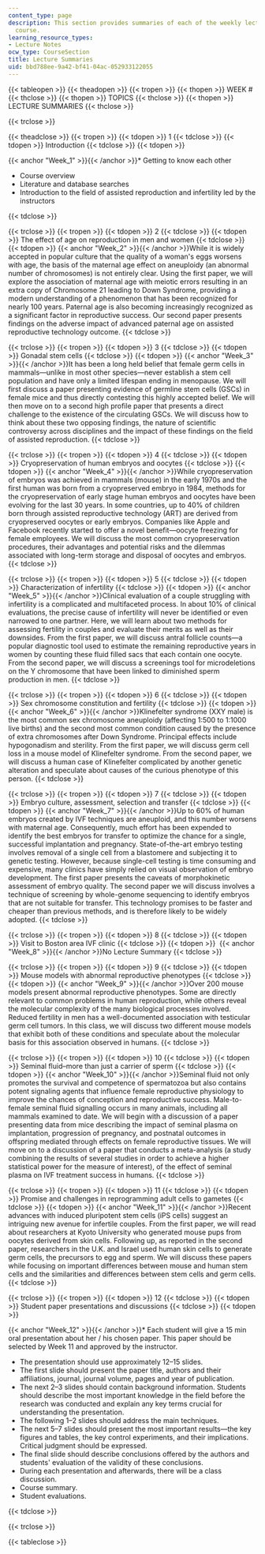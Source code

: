 ```yaml
---
content_type: page
description: This section provides summaries of each of the weekly lectures of the
  course.
learning_resource_types:
- Lecture Notes
ocw_type: CourseSection
title: Lecture Summaries
uid: bbd788ee-9a42-bf41-04ac-052933122055
---
```


{{< tableopen >}}
{{< theadopen >}}
{{< tropen >}}
{{< thopen >}}
WEEK #
{{< thclose >}}
{{< thopen >}}
TOPICS
{{< thclose >}}
{{< thopen >}}
LECTURE SUMMARIES
{{< thclose >}}

{{< trclose >}}

{{< theadclose >}}
{{< tropen >}}
{{< tdopen >}}
1
{{< tdclose >}}
{{< tdopen >}}
Introduction
{{< tdclose >}}
{{< tdopen >}}


{{< anchor "Week_1" >}}{{< /anchor >}}*   Getting to know each other
*   Course overview
*   Literature and database searches
*   Introduction to the field of assisted reproduction and infertility led by the instructors


{{< tdclose >}}

{{< trclose >}}
{{< tropen >}}
{{< tdopen >}}
2
{{< tdclose >}}
{{< tdopen >}}
The effect of age on reproduction in men and women
{{< tdclose >}}
{{< tdopen >}}
{{< anchor "Week_2" >}}{{< /anchor >}}While it is widely accepted in popular culture that the quality of a woman's eggs worsens with age, the basis of the maternal age effect on aneuploidy (an abnormal number of chromosomes) is not entirely clear. Using the first paper, we will explore the association of maternal age with meiotic errors resulting in an extra copy of Chromosome 21 leading to Down Syndrome, providing a modern understanding of a phenomenon that has been recognized for nearly 100 years. Paternal age is also becoming increasingly recognized as a significant factor in reproductive success. Our second paper presents findings on the adverse impact of advanced paternal age on assisted reproductive technology outcome.
{{< tdclose >}}

{{< trclose >}}
{{< tropen >}}
{{< tdopen >}}
3
{{< tdclose >}}
{{< tdopen >}}
Gonadal stem cells
{{< tdclose >}}
{{< tdopen >}}
{{< anchor "Week_3" >}}{{< /anchor >}}It has been a long held belief that female germ cells in mammals—unlike in most other species—never establish a stem cell population and have only a limited lifespan ending in menopause. We will first discuss a paper presenting evidence of germline stem cells (GSCs) in female mice and thus directly contesting this highly accepted belief. We will then move on to a second high profile paper that presents a direct challenge to the existence of the circulating GSCs. We will discuss how to think about these two opposing findings, the nature of scientific controversy across disciplines and the impact of these findings on the field of assisted reproduction.
{{< tdclose >}}

{{< trclose >}}
{{< tropen >}}
{{< tdopen >}}
4
{{< tdclose >}}
{{< tdopen >}}
Cryopreservation of human embryos and oocytes
{{< tdclose >}}
{{< tdopen >}}
{{< anchor "Week_4" >}}{{< /anchor >}}While cryopreservation of embryos was achieved in mammals (mouse) in the early 1970s and the first human was born from a cryopreserved embryo in 1984, methods for the cryopreservation of early stage human embryos and oocytes have been evolving for the last 30 years. In some countries, up to 40% of children born through assisted reproductive technology (ART) are derived from cryopreserved oocytes or early embryos. Companies like Apple and Facebook recently started to offer a novel benefit—oocyte freezing for female employees. We will discuss the most common cryopreservation procedures, their advantages and potential risks and the dilemmas associated with long-term storage and disposal of oocytes and embryos.
{{< tdclose >}}

{{< trclose >}}
{{< tropen >}}
{{< tdopen >}}
5
{{< tdclose >}}
{{< tdopen >}}
Characterization of infertility
{{< tdclose >}}
{{< tdopen >}}
{{< anchor "Week_5" >}}{{< /anchor >}}Clinical evaluation of a couple struggling with infertility is a complicated and multifaceted process. In about 10% of clinical evaluations, the precise cause of infertility will never be identified or even narrowed to one partner. Here, we will learn about two methods for assessing fertility in couples and evaluate their merits as well as their downsides. From the first paper, we will discuss antral follicle counts—a popular diagnostic tool used to estimate the remaining reproductive years in women by counting these fluid filled sacs that each contain one oocyte. From the second paper, we will discuss a screenings tool for microdeletions on the Y chromosome that have been linked to diminished sperm production in men.
{{< tdclose >}}

{{< trclose >}}
{{< tropen >}}
{{< tdopen >}}
6
{{< tdclose >}}
{{< tdopen >}}
Sex chromosome constitution and fertility
{{< tdclose >}}
{{< tdopen >}}
{{< anchor "Week_6" >}}{{< /anchor >}}Klinefelter syndrome (XXY male) is the most common sex chromosome aneuploidy (affecting 1:500 to 1:1000 live births) and the second most common condition caused by the presence of extra chromosomes after Down Syndrome. Principal effects include hypogonadism and sterility. From the first paper, we will discuss germ cell loss in a mouse model of Klinefelter syndrome. From the second paper, we will discuss a human case of Klinefelter complicated by another genetic alteration and speculate about causes of the curious phenotype of this person.
{{< tdclose >}}

{{< trclose >}}
{{< tropen >}}
{{< tdopen >}}
7
{{< tdclose >}}
{{< tdopen >}}
Embryo culture, assessment, selection and transfer
{{< tdclose >}}
{{< tdopen >}}
{{< anchor "Week_7" >}}{{< /anchor >}}Up to 60% of human embryos created by IVF techniques are aneuploid, and this number worsens with maternal age. Consequently, much effort has been expended to identify the best embryos for transfer to optimize the chance for a single, successful implantation and pregnancy. State-of-the-art embryo testing involves removal of a single cell from a blastomere and subjecting it to genetic testing. However, because single-cell testing is time consuming and expensive, many clinics have simply relied on visual observation of embryo development. The first paper presents the caveats of morphokinetic assessment of embryo quality. The second paper we will discuss involves a technique of screening by whole-genome sequencing to identify embryos that are not suitable for transfer. This technology promises to be faster and cheaper than previous methods, and is therefore likely to be widely adopted.
{{< tdclose >}}

{{< trclose >}}
{{< tropen >}}
{{< tdopen >}}
8
{{< tdclose >}}
{{< tdopen >}}
Visit to Boston area IVF clinic
{{< tdclose >}}
{{< tdopen >}}
 {{< anchor "Week_8" >}}{{< /anchor >}}No Lecture Summary
{{< tdclose >}}

{{< trclose >}}
{{< tropen >}}
{{< tdopen >}}
9
{{< tdclose >}}
{{< tdopen >}}
Mouse models with abnormal reproductive phenotypes
{{< tdclose >}}
{{< tdopen >}}
{{< anchor "Week_9" >}}{{< /anchor >}}Over 200 mouse models present abnormal reproductive phenotypes. Some are directly relevant to common problems in human reproduction, while others reveal the molecular complexity of the many biological processes involved. Reduced fertility in men has a well-documented association with testicular germ cell tumors. In this class, we will discuss two different mouse models that exhibit both of these conditions and speculate about the molecular basis for this association observed in humans.
{{< tdclose >}}

{{< trclose >}}
{{< tropen >}}
{{< tdopen >}}
10
{{< tdclose >}}
{{< tdopen >}}
Seminal fluid–more than just a carrier of sperm
{{< tdclose >}}
{{< tdopen >}}
{{< anchor "Week_10" >}}{{< /anchor >}}Seminal fluid not only promotes the survival and competence of spermatozoa but also contains potent signaling agents that influence female reproductive physiology to improve the chances of conception and reproductive success. Male-to-female seminal fluid signalling occurs in many animals, including all mammals examined to date. We will begin with a discussion of a paper presenting data from mice describing the impact of seminal plasma on implantation, progression of pregnancy, and postnatal outcomes in offspring mediated through effects on female reproductive tissues. We will move on to a discussion of a paper that conducts a meta-analysis (a study combining the results of several studies in order to achieve a higher statistical power for the measure of interest), of the effect of seminal plasma on IVF treatment success in humans.
{{< tdclose >}}

{{< trclose >}}
{{< tropen >}}
{{< tdopen >}}
11
{{< tdclose >}}
{{< tdopen >}}
Promise and challenges in reprogramming adult cells to gametes
{{< tdclose >}}
{{< tdopen >}}
{{< anchor "Week_11" >}}{{< /anchor >}}Recent advances with induced pluripotent stem cells (iPS cells) suggest an intriguing new avenue for infertile couples. From the first paper, we will read about researchers at Kyoto University who generated mouse pups from oocytes derived from skin cells. Following up, as reported in the second paper, researchers in the U.K. and Israel used human skin cells to generate germ cells, the precursors to egg and sperm. We will discuss these papers while focusing on important differences between mouse and human stem cells and the similarities and differences between stem cells and germ cells.
{{< tdclose >}}

{{< trclose >}}
{{< tropen >}}
{{< tdopen >}}
12
{{< tdclose >}}
{{< tdopen >}}
Student paper presentations and discussions
{{< tdclose >}}
{{< tdopen >}}


{{< anchor "Week_12" >}}{{< /anchor >}}*   Each student will give a 15 min oral presentation about her / his chosen paper. This paper should be selected by Week 11 and approved by the instructor.
*   The presentation should use approximately 12–15 slides.
*   The first slide should present the paper title, authors and their affiliations, journal, journal volume, pages and year of publication.
*   The next 2–3 slides should contain background information. Students should describe the most important knowledge in the field before the research was conducted and explain any key terms crucial for understanding the presentation.
*   The following 1–2 slides should address the main techniques.
*   The next 5–7 slides should present the most important results—the key figures and tables, the key control experiments, and their implications. Critical judgment should be expressed.
*   The final slide should describe conclusions offered by the authors and students' evaluation of the validity of these conclusions.
*   During each presentation and afterwards, there will be a class discussion.
*   Course summary.
*   Student evaluations.


{{< tdclose >}}

{{< trclose >}}

{{< tableclose >}}